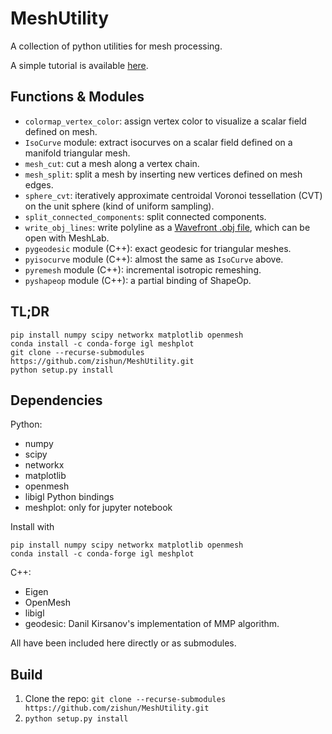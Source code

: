 # MeshUtility

A collection of python utilities for mesh processing.

A simple tutorial is available [here](https://zishun.github.io/projects/MeshUtility/).


## Functions & Modules
- ```colormap_vertex_color```: assign vertex color to visualize a scalar field defined on mesh.
- ```IsoCurve``` module: extract isocurves on a scalar field defined on a manifold triangular mesh.
- ```mesh_cut```: cut a mesh along a vertex chain.
- ```mesh_split```: split a mesh by inserting new vertices defined on mesh edges.
- ```sphere_cvt```: iteratively approximate centroidal Voronoi tessellation (CVT) on the unit sphere (kind of uniform sampling).
- ```split_connected_components```: split connected components.
- ```write_obj_lines```: write polyline as a [Wavefront .obj file](https://en.wikipedia.org/wiki/Wavefront_.obj_file#Line_elements), which can be open with MeshLab.
- ```pygeodesic``` module (C++): exact geodesic for triangular meshes.
- ```pyisocurve``` module (C++): almost the same as ```IsoCurve``` above.
- ```pyremesh``` module (C++): incremental isotropic remeshing.
- ```pyshapeop``` module (C++): a partial binding of ShapeOp.


## TL;DR
```
pip install numpy scipy networkx matplotlib openmesh
conda install -c conda-forge igl meshplot
git clone --recurse-submodules https://github.com/zishun/MeshUtility.git
python setup.py install
```

## Dependencies

Python:
* numpy
* scipy
* networkx
* matplotlib
* openmesh
* libigl Python bindings
* meshplot: only for jupyter notebook 

Install with 
```shell
pip install numpy scipy networkx matplotlib openmesh
conda install -c conda-forge igl meshplot
```

C++:
* Eigen
* OpenMesh
* libigl
* geodesic: Danil Kirsanov's implementation of MMP algorithm.

All have been included here directly or as submodules.

## Build
1. Clone the repo: ```git clone --recurse-submodules https://github.com/zishun/MeshUtility.git```
2. ```python setup.py install```

